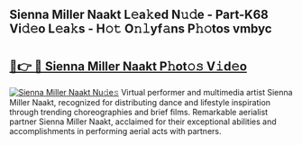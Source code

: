 ## Sienna Miller Naakt L𝚎a𝚔ed N𝚞𝚍e - Part-K68 Vi𝚍𝚎o L𝚎a𝚔s - H𝚘𝚝 O𝚗𝚕yf𝚊ns P𝚑𝚘tos vmbyc

# <h2><a href="http://kf0r96.oniu.top/?m=Sienna+Miller+Naakt">🔗👉 🔴 Sienna Miller Naakt P𝚑ot𝚘𝚜 V𝚒d𝚎o</a></h2>

[![Sienna Miller Naakt Nu𝚍e𝚜](https://i.imgur.com/0qMVB7G.gif)](http://kf0r96.oniu.top/?m=Sienna+Miller+Naakt)
Virtual performer and multimedia artist Sienna Miller Naakt, recognized for distributing dance and lifestyle inspiration through trending choreographies and brief films. Remarkable aerialist partner Sienna Miller Naakt, acclaimed for their exceptional abilities and accomplishments in performing aerial acts with partners.  
